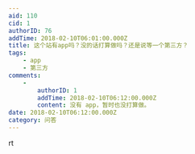 ```yaml
---
aid: 110
cid: 1
authorID: 76
addTime: 2018-02-10T06:01:00.000Z
title: 这个站有app吗？没的话打算做吗？还是说等一个第三方？
tags:
    - app
    - 第三方
comments:
    -
        authorID: 1
        addTime: 2018-02-10T06:12:00.000Z
        content: 没有 app，暂时也没打算做。
date: 2018-02-10T06:12:00.000Z
category: 问答
---
```


rt

